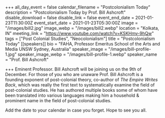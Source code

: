 +++
all_day_event = false
calendar_filename = "Postcolonialism Today"
description = "Postcolonialism Today by Prof. Bill Ashcroft"
disable_download = false
disable_link = false
event_end_date = 2021-01-23T11:30:00Z
event_start_date = 2021-01-23T05:30:00Z
image = "/images/bill2.jpg"
image_webp = "/images/bill2.webp"
location = "Kolkata, IN"
meeting_link = "https://www.youtube.com/watch?v=KSKHmv-9hQw"
tags = ["Post Colonial Studies", "Neocolonialism"]
title = "Postcolonialism Today"
[[speakers]]
bio = "FAHA, Professor Emeritus School of the Arts and Media UNSW Sydney, Australia"
speaker_image = "/images/bill-profile-1.jpg"
speaker_image_webp = "/images/bill-profile-1.webp"
speaker_name = "Prof. Bill Ashcroft"

+++
Eminent Professor. Bill Ashcroft will be joining us on the 9th of December. For those of you who are unaware Prof. Bill Ashcroft is a founding exponent of post-colonial theory, co-author of _The Empire Writes Back_, which was really the first text to systematically  examine the field of post-colonial studies. He has authored multiple books some of whom have been translated into various languages making him a household & prominent name in the field of post-colonial studies.

Add the date to your calendar in case you forget. Hope to see you all.